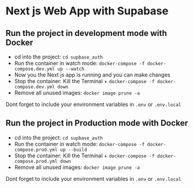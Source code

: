 # Next js Web App with Supabase

## Run the project in development mode with Docker

- cd into the project: `cd supbase_auth`
- Run the container in watch mode: `docker-compose -f docker-compose.dev.yml up --watch`
- Now you the Next js app is running and you can make changes
- Stop the container: Kill the Terminal + `docker-compose -f docker-compose.dev.yml down`
- Remove all unused images: `docker image prune -a`

Dont forget to include your environment variables in `.env` or `.env.local`

## Run the project in Production mode with Docker

- cd into the project: `cd supbase_auth`
- Run the container in watch mode: `docker-compose -f docker-compose.prod.yml up --build`
- Stop the container: Kill the Terminal + `docker-compose -f docker-compose.prod.yml down`
- Remove all unused images: `docker image prune -a`

Dont forget to include your environment variables in `.env` or `.env.local`
